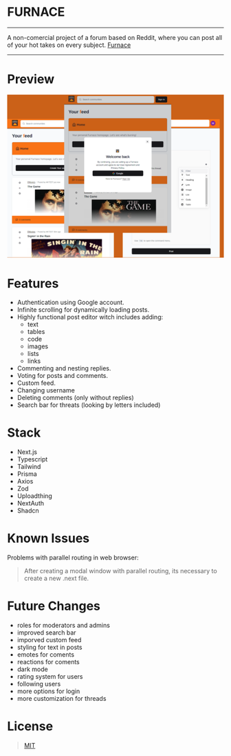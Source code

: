# FURNACE
___

A non-comercial project of a forum based on Reddit, where you can post all of your hot takes on every subject.
<a href="https://furnace-xi.vercel.app" target="_blank">Furnace</a>

___

# Preview
![furnace showcase layout](./src/public/furnacePIC.png "furnace showcase layout")

# Features
- Authentication using Google account.
- Infinite scrolling for dynamically loading posts.
- Highly functional post editor witch includes adding:
    - text
    - tables
    - code
    - images
    - lists
    - links
- Commenting and nesting replies.
- Voting for posts and comments.
- Custom feed.
- Changing username
- Deleting comments (only without replies)
- Search bar for threats (looking by letters included)


# Stack

- Next.js
- Typescript
- Tailwind
- Prisma
- Axios
- Zod
- Uploadthing
- NextAuth
- Shadcn


# Known Issues

Problems with parallel routing in web browser: 
> After creating a modal window with parallel routing, its necessary to create a new .next file. 

# Future Changes
- roles for moderators and admins
- improved search bar
- imporved custom feed 
- styling for text in posts
- emotes for coments
- reactions for coments
- dark mode
- rating system for users
- following users
- more options for login
- more customization for threads

# License
> [MIT](https://choosealicense.com/licenses/mit/)